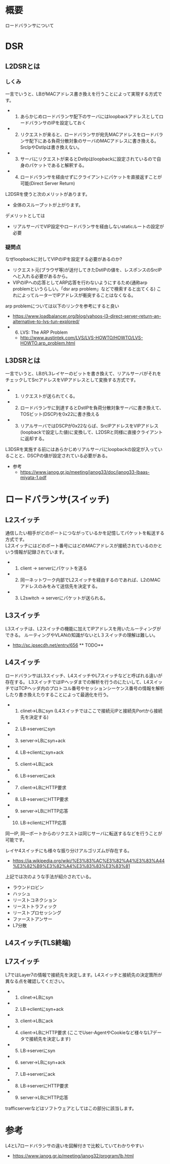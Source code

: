 # 概要
ロードバランサについて

# DSR
## L2DSRとは

### しくみ
一言でいうと、LBがMACアドレス書き換えを行うことによって実現する方式です。
- 1. あらかじめロードバランサ配下のサーバにはloopbackアドレスとしてロードバランサのIPを設定しておく
- 2. リクエストが来ると、ロードバランサが宛先MACアドレスをロードバランサ配下にある負荷分散対象のサーバのMACアドレスに書き換える。SrcIpやDstIpは書き換えない。
- 3. サーバにリクエストが来るとDstIpはloopbackに設定されているので自身のパケットであると解釈する。
- 4. ロードバランサを経由せずにクライアントにパケットを直接返すことが可能(Direct Server Return)

L2DSRを使うと次のメリットがあります。
- 全体のスループットが上がります。

デメリットとしては
- リアルサーバでVIP設定やロードバランサを経由しないstaticルートの設定が必要

### 疑問点
なぜloopbackに対してVIPのIPを設定する必要があるのか?
- リクエスト元(ブラウザ等)が送付してきたDstIPの値を、レスポンスのSrcIPへと入れる必要があるから。
- VIPのIPへの応答としてARP応答を行わないようにするため(通称arp problemというらしい。「dsr arp problem」などで検索すると出てくる) これによってルーターでIPアドレスが衝突することはなくなる。

arp problemについては以下のリンクを参考にすると良い
- https://www.loadbalancer.org/blog/yahoos-l3-direct-server-return-an-alternative-to-lvs-tun-explored/
- 6. LVS: The ARP Problem
  - http://www.austintek.com/LVS/LVS-HOWTO/HOWTO/LVS-HOWTO.arp_problem.html


## L3DSRとは
一言でいうと、LBがL3レイヤーのビットを書き換えて、リアルサーバがそれをチェックしてSrcアドレスをVIPアドレスとして変換する方式です。

- 1. リクエストが送られてくる。
- 2. ロードバランサに到達するとDstIPを負荷分散対象サーバに書き換えて、TOSビット(DSCP)を0x22に書き換える
- 3. リアルサーバではDSCPが0x22ならば、SrcIPアドレスをVIPアドレス(loopbackで設定した値)に変換して、L2DSRと同様に直接クライアントに返却する。

L3DSRを実施する前にはあらかじめリアルサーバにloopbackの設定が入っていることと、DSCPの値が設定されている必要がある。


- 参考
  - https://www.janog.gr.jp/meeting/janog33/doc/janog33-lbaas-miyata-1.pdf

# ロードバランサ(スイッチ)

## L2スイッチ
通信したい相手がどのポートにつながっているかを記憶してパケットを転送する方式です。  
L2スイッチにはどのポート番号にはどのMACアドレスが接続されているのかという情報が記録されています。

- 1. client -> serverにパケットを送る
- 2. 同一ネットワーク内部でL2スイッチを経由するのであれば、L2のMACアドレスのみをみて送信先を決定する。
- 3. L2switch -> serverにパケットが送られる。

## L3スイッチ
L3スイッチは、L2スイッチの機能に加えてIPアドレスを用いたルーティングができる。
ルーティングやVLANの知識がないとL３スイッチの理解は難しい。
- http://sc.ipsecdh.net/entry/656 
** TODO**


## L4スイッチ
ロードバランサはL3スイッチ、L4スイッチやL7スイッチなどと呼ばれる違いが存在する。
L3スイッチではIPヘッダまでの解析を行うのにたいして、L4スイッチではTCPヘッダ内のプロトコル番号やセッションシーケンス番号の情報を解析したり書き換えたりすることによって最適化を行う。
- 1. clinet->LBにsyn   (L4スイッチではここで接続元IPと接続先Portから接続先を決定する)
- 2. LB->serverにsyn
- 3. server->LBにsyn+ack
- 4. LB->clientにsyn+ack
- 5. client->LBにack
- 6. LB->serverにack
- 7. client->LBにHTTP要求
- 8. LB->serverにHTTP要求
- 9. server->LBにHTTP応答
- 10. LB->clientにHTTP応答

同一IP, 同一ポートからのリクエストは同じサーバに転送するなどを行うことが可能です。

レイヤ4スイッチにも様々な振り分けアルゴリズムが存在する。
- https://ja.wikipedia.org/wiki/%E3%83%AC%E3%82%A4%E3%83%A44%E3%82%B9%E3%82%A4%E3%83%83%E3%83%81

上記では次のような手法が紹介されている。
- ラウンドロビン
- ハッシュ
- リーストコネクション
- リーストトラフィック
- リーストプロセッシング
- ファーストアンサー
- L7分散

## L4スイッチ(TLS終端)

## L7スイッチ
L7ではLayer7の情報で接続先を決定します。L4スイッチと接続先の決定箇所が異なる点を確認してください。
- 1. clinet->LBにsyn
- 2. LB->clientにsyn+ack
- 3. client->LBにack
- 4. client->LBにHTTP要求 (ここでUser-AgentやCookieなど様々なL7データで接続先を決定します)
- 5. LB->serverにsyn
- 6. server->LBにsyn+ack
- 7. LB->serverにack
- 8. LB->serverにHTTP要求
- 9. server->LBにHTTP応答

trafficserverなどはソフトウェアとしてはこの部分に該当します。

# 参考
L4とL7ロードバランサの違いを図解付きで比較していてわかりやすい
- https://www.janog.gr.jp/meeting/janog32/program/lb.html

